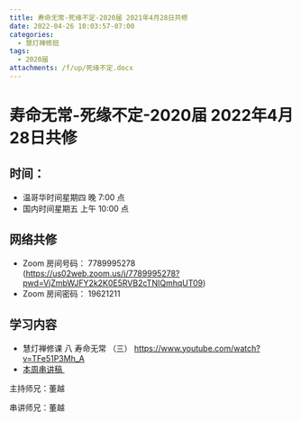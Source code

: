 ```yaml
---
title: 寿命无常-死缘不定-2020届 2021年4月28日共修
date: 2022-04-26 10:03:57-07:00
categories:
  - 慧灯禅修班
tags:
  - 2020届
attachments: /f/up/死缘不定.docx
---
```

# 寿命无常-死缘不定-2020届 2022年4月28日共修

## 时间：

* 温哥华时间星期四 晚 7:00 点
* 国内时间星期五 上午 10:00 点

## 网络共修

* Zoom 房间号码： 7789995278 (<https://us02web.zoom.us/j/7789995278?pwd=VjZmbWJFY2k2K0E5RVB2cTNIQmhqUT09>)
* Zoom 房间密码： 19621211

## 学习内容

* 慧灯禅修课 八 寿命无常 （三） <https://www.youtube.com/watch?v=TFe51P3Mh_A>
* [本周串讲稿 ](http://huidengchanxiu.net/hdv/f/up/死缘不定.docx)


主持师兄：董越

串讲师兄：董越